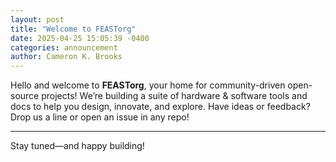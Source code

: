 ```yaml
---
layout: post
title: "Welcome to FEASTorg"
date: 2025-04-25 15:05:39 -0400
categories: announcement
author: Cameron K. Brooks
---
```


Hello and welcome to **FEASTorg**, your home for community-driven open-source projects! We’re building a suite of hardware & software tools and docs to help you design, innovate, and explore. Have ideas or feedback? Drop us a line or open an issue in any repo!

---

Stay tuned—and happy building!

